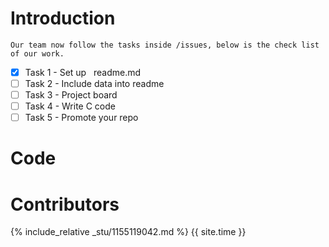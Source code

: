 # Introduction

    Our team now follow the tasks inside /issues, below is the check list of our work.

- [x] Task 1 - Set up &nbsp; readme.md
- [ ] Task 2 - Include data into readme
- [ ] Task 3 - Project board
- [ ] Task 4 - Write C code
- [ ] Task 5 - Promote your repo

# Code

# Contributors

{% include_relative _stu/1155119042.md %}
{{ site.time }}
